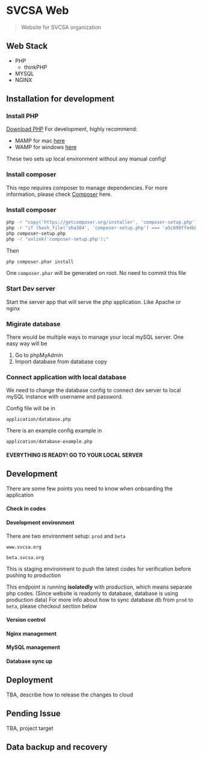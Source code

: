 # SVCSA Web
> Website for SVCSA organization

## Web Stack
* PHP
    * thinkPHP
* MYSQL
* NGINX

## Installation for development

### Install PHP
[Download PHP](https://www.php.net/downloads.php)
For development, highly recommend:
* MAMP for mac [here](https://www.mamp.info/en/)
* WAMP for windows [here](http://www.wampserver.com/en/)

These two sets up local environment without any manual config!

### Install composer
This repo requires composer to manage dependencies. For more information, please check [Composer](https://getcomposer.org/) here.

### Install composer
```sh
php -r "copy('https://getcomposer.org/installer', 'composer-setup.php');"
php -r "if (hash_file('sha384', 'composer-setup.php') === 'a5c698ffe4b8e849a443b120cd5ba38043260d5c4023dbf93e1558871f1f07f58274fc6f4c93bcfd858c6bd0775cd8d1') { echo 'Installer verified'; } else { echo 'Installer corrupt'; unlink('composer-setup.php'); } echo PHP_EOL;"
php composer-setup.php
php -r "unlink('composer-setup.php');"
```

Then 

```sh
php composer.phar install
```

One `composer.phar` will be generated on root. No need to commit this file

### Start Dev server
Start the server app that will serve the php application. Like Apache or nginx

### Migirate database
There would be multiple ways to manage your local mySQL server. One easy way will be 
1. Go to phpMyAdmin
2. Import database from database copy

### Connect application with local database
We need to change the database config to connect dev server to local mySQL instance with username and password. 

Config file will be in

```
application/database.php
```

There is an example config example in
```
application/database-example.php
```

#### EVERYTHING IS READY! GO TO YOUR LOCAL SERVER

## Development

There are some few points you need to know when onboarding the application
#### Check in codes
#### Development environment
There are two environment setup: `prod` and `beta`
```
www.svcsa.org
```
```
beta.svcsa.org
```
This is staging environment to push the latest codes for verification before pushing to production

This endpoint is running **isolatedly** with production, which means separate php codes. (Since website is readonly to database, database is using production data)
For more info about how to sync database db from `prod` to `beta`, please checkout section below
#### Version control

#### Nginx management

#### MySQL management

#### Database sync up

## Deployment
TBA, describe how to release the changes to cloud

## Pending Issue
TBA, project target

## Data backup and recovery
